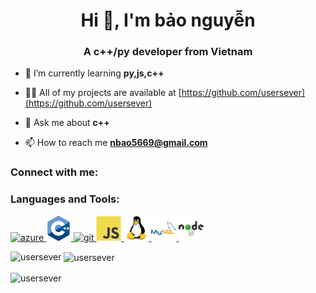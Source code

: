 <h1 align="center">Hi 👋, I'm bảo nguyễn</h1>
<h3 align="center">A c++/py developer from Vietnam</h3>

- 🌱 I’m currently learning **py,js,c++**

- 👨‍💻 All of my projects are available at [https://github.com/usersever](https://github.com/usersever)

- 💬 Ask me about **c++**

- 📫 How to reach me **nbao5669@gmail.com**

<h3 align="left">Connect with me:</h3>
<p align="left">
</p>

<h3 align="left">Languages and Tools:</h3>
<p align="left"> <a href="https://azure.microsoft.com/en-in/" target="_blank" rel="noreferrer"> <img src="https://www.vectorlogo.zone/logos/microsoft_azure/microsoft_azure-icon.svg" alt="azure" width="40" height="40"/> </a> <a href="https://www.w3schools.com/cpp/" target="_blank" rel="noreferrer"> <img src="https://raw.githubusercontent.com/devicons/devicon/master/icons/cplusplus/cplusplus-original.svg" alt="cplusplus" width="40" height="40"/> </a> <a href="https://git-scm.com/" target="_blank" rel="noreferrer"> <img src="https://www.vectorlogo.zone/logos/git-scm/git-scm-icon.svg" alt="git" width="40" height="40"/> </a> <a href="https://developer.mozilla.org/en-US/docs/Web/JavaScript" target="_blank" rel="noreferrer"> <img src="https://raw.githubusercontent.com/devicons/devicon/master/icons/javascript/javascript-original.svg" alt="javascript" width="40" height="40"/> </a> <a href="https://www.linux.org/" target="_blank" rel="noreferrer"> <img src="https://raw.githubusercontent.com/devicons/devicon/master/icons/linux/linux-original.svg" alt="linux" width="40" height="40"/> </a> <a href="https://www.mysql.com/" target="_blank" rel="noreferrer"> <img src="https://raw.githubusercontent.com/devicons/devicon/master/icons/mysql/mysql-original-wordmark.svg" alt="mysql" width="40" height="40"/> </a> <a href="https://nodejs.org" target="_blank" rel="noreferrer"> <img src="https://raw.githubusercontent.com/devicons/devicon/master/icons/nodejs/nodejs-original-wordmark.svg" alt="nodejs" width="40" height="40"/> </a> </p>

<p><img align="left" src="https://github-readme-stats.vercel.app/api/top-langs?username=usersever&show_icons=true&theme=dark&locale=en&layout=compact" alt="usersever" /></p>

<p>&nbsp;<img align="center" src="https://github-readme-stats.vercel.app/api?username=usersever&show_icons=true&theme=dark&locale=en" alt="usersever" /></p>

<p><img align="center" src="https://github-readme-streak-stats.herokuapp.com/?user=usersever&theme=dark" alt="usersever" /></p>
